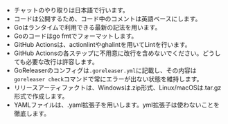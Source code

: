 - チャットのやり取りは日本語で行います。
- コードは公開するため、コード中のコメントは英語ベースにします。
- Goはランタイムで利用できる最新の記法を用います。
- Goのコードはgo fmtでフォーマットします。
- GitHub Actionsは、actionlintやghalintを用いてLintを行います。
- GitHub Actionsの各ステップに不用意に改行を含めないでください。どうしても必要な改行は許容します。
- GoReleaserのコンフィグは`.goreleaser.yml`に記載し、その内容は`goreleaser check`コマンドで常にエラーが出ない状態を維持します。
- リリースアーティファクトは、Windowsは.zip形式、Linux/macOSは.tar.gz形式で作成します。
- YAMLファイルは、.yaml拡張子を用いします。yml拡張子は使わないことを徹底します。
